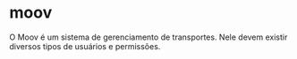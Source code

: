 # moov
O Moov é um sistema de gerenciamento de transportes. Nele devem existir diversos tipos de usuários e permissões.
